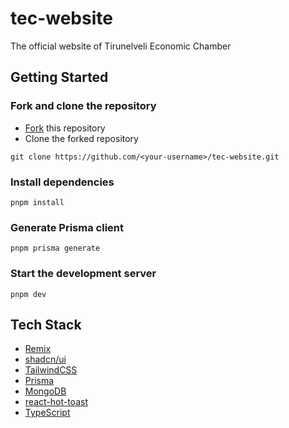 # tec-website

The official website of Tirunelveli Economic Chamber

## Getting Started

### Fork and clone the repository

- [Fork](https://github.com/mhmdsami/tec-website/fork) this repository
- Clone the forked repository

```
git clone https://github.com/<your-username>/tec-website.git
```

### Install dependencies

```
pnpm install
```

### Generate Prisma client

```
pnpm prisma generate
```

### Start the development server

```
pnpm dev
```

## Tech Stack

- [Remix](https://remix.run/)
- [shadcn/ui](https://ui.shadcn.com/)
- [TailwindCSS](https://tailwindcss.com/)
- [Prisma](https://www.prisma.io/)
- [MongoDB](https://www.mongodb.com/)
- [react-hot-toast](https://react-hot-toast.com/)
- [TypeScript](https://www.typescriptlang.org/)
